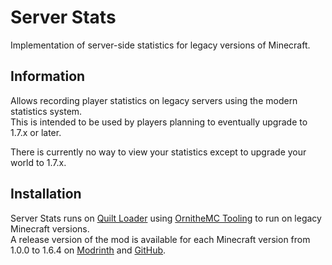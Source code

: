 # Server Stats

Implementation of server-side statistics for legacy versions of Minecraft.

## Information

Allows recording player statistics on legacy servers using the modern statistics system.  
This is intended to be used by players planning to eventually upgrade to 1.7.x or later.

There is currently no way to view your statistics except to upgrade your world to 1.7.x.  

## Installation

Server Stats runs on [Quilt Loader](https://quiltmc.org/en/) using [OrnitheMC Tooling](https://ornithemc.net/) to run on legacy Minecraft versions.  
A release version of the mod is available for each Minecraft version from 1.0.0 to 1.6.4 on [Modrinth](https://modrinth.com/mod/server-stats) and [GitHub](https://github.com/LostLuma/server-stats/releases).
